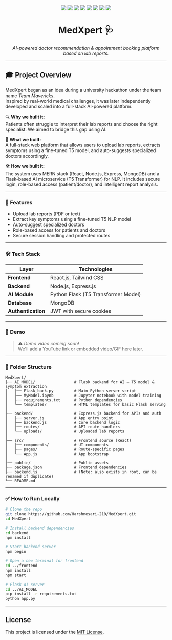 <p align="center">
  <img src="https://img.shields.io/badge/AI-T5--Transformer-1f425f?style=for-the-badge&logo=OpenAI&logoColor=white" />
  <img src="https://img.shields.io/badge/Backend-Node.js%20%7C%20Express-026e00?style=for-the-badge&logo=node.js&logoColor=white" />
  <img src="https://img.shields.io/badge/Frontend-React.js%20%7C%20TailwindCSS-20232A?style=for-the-badge&logo=react&logoColor=61DAFB" />
  <img src="https://img.shields.io/badge/Database-MongoDB-4DB33D?style=for-the-badge&logo=mongodb&logoColor=white" />
  <img src="https://img.shields.io/badge/Auth-JWT-f0ad4e?style=for-the-badge&logo=jsonwebtokens&logoColor=white" />
  <img src="https://img.shields.io/badge/Event-Team%20Mavericks%20Hackathon-6f42c1?style=for-the-badge&logo=github&logoColor=white" />
  <img src="https://img.shields.io/badge/Status-Completed-28a745?style=for-the-badge&logo=checkmarx&logoColor=white" />
  <img src="https://img.shields.io/github/license/Harshnesari-210/MedXpert?style=for-the-badge&color=grey&logo=opensourceinitiative&logoColor=white" />
</p>


<h1 align="center"> MedXpert 🩺</h1>
<p align="center"><i>AI-powered doctor recommendation & appointment booking platform based on lab reports.</i></p>


---


## 🎓 Project Overview

MedXpert began as an idea during a university hackathon under the team name *Team Mavericks*.  
Inspired by real-world medical challenges, it was later independently developed and scaled into a full-stack AI-powered platform.

🔍 **Why we built it:**  
Patients often struggle to interpret their lab reports and  choose the right specialist. We aimed to bridge this gap using AI.

🧠 **What we built:**  
A full-stack web platform that allows users to upload lab reports, extracts symptoms using a fine-tuned T5 model, and auto-suggests specialized doctors accordingly.

🛠️ **How we built it:**  
The system uses MERN stack (React, Node.js, Express, MongoDB) and a Flask-based AI microservice (T5 Transformer) for NLP.
It includes secure login, role-based access (patient/doctor), and intelligent report analysis.



---

### 🚀 Features
- Upload lab reports (PDF or text)
- Extract key symptoms using a fine-tuned T5 NLP model
- Auto-suggest specialized doctors
- Role-based access for patients and doctors
- Secure session handling and protected routes

---


### 🛠️ Tech Stack

| Layer           | Technologies                              |
|------------------|-------------------------------------------|
| **Frontend**     | React.js, Tailwind CSS                    |
| **Backend**      | Node.js, Express.js                       |
| **AI Module**    | Python Flask (T5 Transformer Model)       |
| **Database**     | MongoDB                                   |
| **Authentication** | JWT with secure cookies                |


---

### 📸 Demo
> ⚠️ *Demo video coming soon!*  
We'll add a YouTube link or embedded video/GIF here later.

---

### 📂 Folder Structure 
```
MedXpert/
├── AI_MODEL/                 # Flask backend for AI – T5 model & symptom extraction
│   ├── Flask_back.py         # Main Python server script
│   ├── MyModel.ipynb         # Jupyter notebook with model training
│   ├── requirements.txt      # Python dependencies
│   └── templates/            # HTML templates for basic Flask serving
│
├── backend/                  # Express.js backend for APIs and auth
│   ├── server.js             # App entry point
│   ├── backend.js            # Core backend logic
│   ├── routes/               # API route handlers
│   └── uploads/              # Uploaded lab reports
│
├── src/                      # Frontend source (React)
│   ├── components/           # UI components
│   ├── pages/                # Route-specific pages
│   └── App.js                # App bootstrap
│
├── public/                   # Public assets
├── package.json              # Frontend dependencies
├── backend.js                # (Note: also exists in root, can be renamed if duplicate)
└── README.md
```


---

### ✅ How to Run Locally

```bash
# Clone the repo
git clone https://github.com/Harshnesari-210/MedXpert.git
cd MedXpert

# Install backend dependencies
cd backend
npm install

# Start backend server
npm begin

# Open a new terminal for frontend
cd ../frontend
npm install
npm start

# Flask AI server
cd ../AI_MODEL
pip install -r requirements.txt
python app.py

```
---
## License

This project is licensed under the [MIT License](LICENSE).

